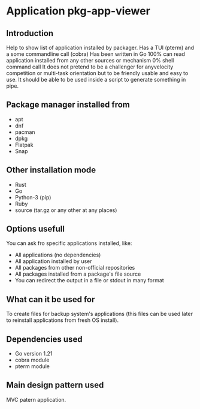 # Application pkg-app-viewer

## Introduction
Help to show list of application installed by packager.
Has a TUI (pterm) and a some commandline call (cobra)
Has been written in Go 100%
can read application installed from any other sources or mechanism
0% shell command call
It does not pretend to be a challenger for anyvelocity competition or multi-task orientation but to be friendly usable and easy to use.
It should be able to be used inside a script to generate something in pipe.
## Package manager installed from
- apt
- dnf
- pacman
- dpkg
- Flatpak
- Snap
  
## Other installation mode
- Rust
- Go
- Python-3 (pip)
- Ruby
- source (tar.gz or any other at any places)
  
## Options usefull
You can ask fro specific applications installed, like:
- All applications (no dependencies)
- All application installed by user
- All packages from other non-official repositories
- All packages installed from a package's file source
- You can redirect the output in a file or stdout in many format

## What can it be used for
To create files for backup system's applications (this files can be used later to reinstall applications from fresh OS install).
## Dependencies used
- Go version 1.21
- cobra module
- pterm module
## Main design pattern used
MVC patern application.